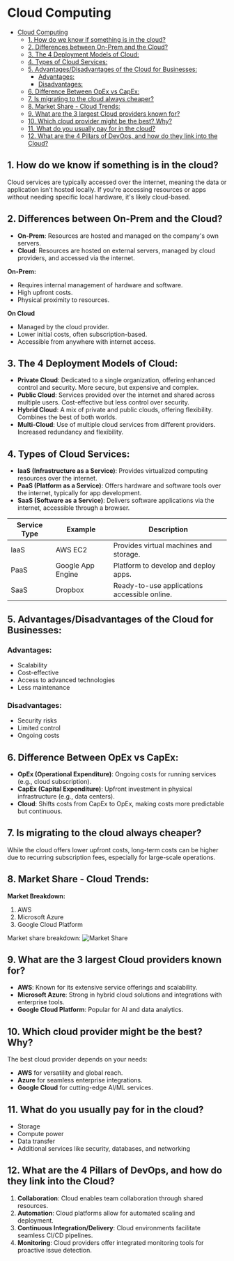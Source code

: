 # Cloud Computing
- [Cloud Computing](#cloud-computing)
  - [1. How do we know if something is in the cloud?](#1-how-do-we-know-if-something-is-in-the-cloud)
  - [2. Differences between On-Prem and the Cloud?](#2-differences-between-on-prem-and-the-cloud)
  - [3. The 4 Deployment Models of Cloud:](#3-the-4-deployment-models-of-cloud)
  - [4. Types of Cloud Services:](#4-types-of-cloud-services)
  - [5. Advantages/Disadvantages of the Cloud for Businesses:](#5-advantagesdisadvantages-of-the-cloud-for-businesses)
    - [Advantages:](#advantages)
    - [Disadvantages:](#disadvantages)
  - [6. Difference Between OpEx vs CapEx:](#6-difference-between-opex-vs-capex)
  - [7. Is migrating to the cloud always cheaper?](#7-is-migrating-to-the-cloud-always-cheaper)
  - [8. Market Share - Cloud Trends:](#8-market-share---cloud-trends)
  - [9. What are the 3 largest Cloud providers known for?](#9-what-are-the-3-largest-cloud-providers-known-for)
  - [10. Which cloud provider might be the best? Why?](#10-which-cloud-provider-might-be-the-best-why)
  - [11. What do you usually pay for in the cloud?](#11-what-do-you-usually-pay-for-in-the-cloud)
  - [12. What are the 4 Pillars of DevOps, and how do they link into the Cloud?](#12-what-are-the-4-pillars-of-devops-and-how-do-they-link-into-the-cloud)
 
## 1. How do we know if something is in the cloud?
Cloud services are typically accessed over the internet, meaning the data or application isn't hosted locally. If you're accessing resources or apps without needing specific local hardware, it's likely cloud-based.
 
## 2. Differences between On-Prem and the Cloud?
- **On-Prem**: Resources are hosted and managed on the company's own servers.
- **Cloud**: Resources are hosted on external servers, managed by cloud providers, and accessed via the internet.
 
**On-Prem:**
- Requires internal management of hardware and software.
- High upfront costs. 
- Physical proximity to resources. 

**On Cloud**
- Managed by the cloud provider.
- Lower initial costs, often subscription-based.
- Accessible from anywhere with internet access.

 
## 3. The 4 Deployment Models of Cloud:
- **Private Cloud**: Dedicated to a single organization, offering enhanced control and security. More secure, but expensive and complex.
- **Public Cloud**: Services provided over the internet and shared across multiple users. Cost-effective but less control over security.
- **Hybrid Cloud**: A mix of private and public clouds, offering flexibility. Combines the best of both worlds.
- **Multi-Cloud**: Use of multiple cloud services from different providers. Increased redundancy and flexibility.
 
## 4. Types of Cloud Services:
- **IaaS (Infrastructure as a Service)**: Provides virtualized computing resources over the internet.
- **PaaS (Platform as a Service)**: Offers hardware and software tools over the internet, typically for app development.
- **SaaS (Software as a Service)**: Delivers software applications via the internet, accessible through a browser.
 
| Service **Type** | **Example** | **Description** |
| ------------ | ------- | ----------- |
| IaaS | AWS EC2 | Provides virtual machines and storage. |
| PaaS | Google App Engine | Platform to develop and deploy apps. |
| SaaS | Dropbox | Ready-to-use applications accessible online. |
 
## 5. Advantages/Disadvantages of the Cloud for Businesses:
 
### Advantages:
- Scalability
- Cost-effective
- Access to advanced technologies
- Less maintenance
 
### Disadvantages:
- Security risks
- Limited control
- Ongoing costs
 
## 6. Difference Between OpEx vs CapEx:
- **OpEx (Operational Expenditure)**: Ongoing costs for running services (e.g., cloud subscription).
- **CapEx (Capital Expenditure)**: Upfront investment in physical infrastructure (e.g., data centers).
- **Cloud**: Shifts costs from CapEx to OpEx, making costs more predictable but continuous.
 
## 7. Is migrating to the cloud always cheaper?
While the cloud offers lower upfront costs, long-term costs can be higher due to recurring subscription fees, especially for large-scale operations.
 
## 8. Market Share - Cloud Trends:
 
**Market Breakdown:**
1. AWS
2. Microsoft Azure
3. Google Cloud Platform
 
Market share breakdown:
![Market Share](images/AWS-s-Azure-vs-Google-Market-sale-1-1024x498.png)
 
 
## 9. What are the 3 largest Cloud providers known for?
 
- **AWS**: Known for its extensive service offerings and scalability.
- **Microsoft Azure**: Strong in hybrid cloud solutions and integrations with enterprise tools.
- **Google Cloud Platform**: Popular for AI and data analytics.
 
## 10. Which cloud provider might be the best? Why?
The best cloud provider depends on your needs:
- **AWS** for versatility and global reach.
- **Azure** for seamless enterprise integrations.
- **Google Cloud** for cutting-edge AI/ML services.
 
## 11. What do you usually pay for in the cloud?
- Storage
- Compute power
- Data transfer
- Additional services like security, databases, and networking
 
## 12. What are the 4 Pillars of DevOps, and how do they link into the Cloud?
1. **Collaboration**: Cloud enables team collaboration through shared resources.
2. **Automation**: Cloud platforms allow for automated scaling and deployment.
3. **Continuous Integration/Delivery**: Cloud environments facilitate seamless CI/CD pipelines.
4. **Monitoring**: Cloud providers offer integrated monitoring tools for proactive issue detection.